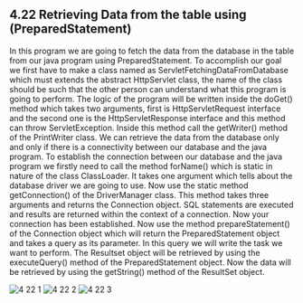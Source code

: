 4.22 Retrieving Data from the table using (PreparedStatement)
-------------------------------------------------------------
In this program we are going to fetch the data from the database in the table from our java program using PreparedStatement. 
To accomplish our goal we first have to make a class named as ServletFetchingDataFromDatabase which must extends the abstract HttpServlet class, the name of the class should be such that the other person can understand what this program is going to perform. The logic of the program will be written inside the doGet() method which takes two arguments, first is HttpServletRequest interface and the second one is the HttpServletResponse interface and this method can throw ServletException.
Inside this method call the getWriter() method of the PrintWriter class. We can retrieve the data from the database only and only if there is a connectivity between our database and the java program. To establish the connection between our database and the java program we firstly need to call the method forName() which is static in nature of the class ClassLoader. It takes one argument which tells about the database driver  we are going to use. Now use the static method getConnection() of the DriverManager class. This method takes three arguments and returns the Connection object. SQL statements are executed and  results are returned within the context of a connection. Now your connection has been established. Now use the method prepareStatement() of the Connection object which will return the PreparedStatement object and takes a query as its parameter. In this query we will write the task we want to perform. The Resultset object will be retrieved by using the executeQuery() method of the PreparedStatement object. Now the data will be retrieved by using the getString() method of the ResultSet object.

![4 22 1](https://cloud.githubusercontent.com/assets/16961604/13396050/740a8b3a-df18-11e5-9c53-58ee2c242819.png)
![4 22 2](https://cloud.githubusercontent.com/assets/16961604/13396054/756d279e-df18-11e5-8899-23d4f60b6c31.png)
![4 22 3](https://cloud.githubusercontent.com/assets/16961604/13396055/75884a38-df18-11e5-9ec7-3a5a69aa5eda.png)
